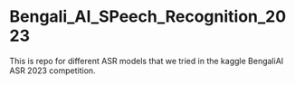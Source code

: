 # Bengali_AI_SPeech_Recognition_2023
This is repo for different ASR models that we tried in the kaggle BengaliAI ASR 2023 competition.
